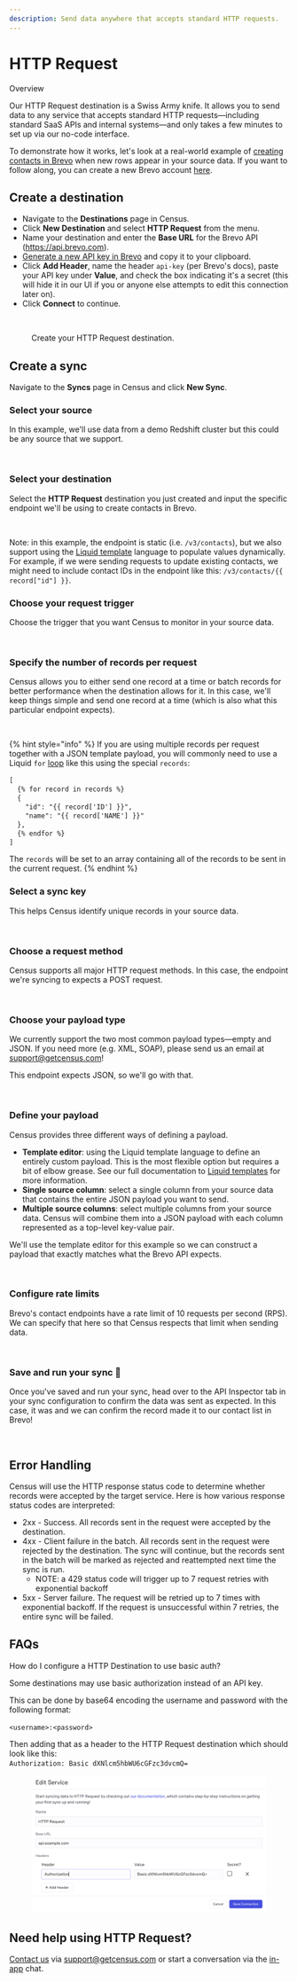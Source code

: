 ```yaml
---
description: Send data anywhere that accepts standard HTTP requests.
---
```


# HTTP Request

Overview

Our HTTP Request destination is a Swiss Army knife. It allows you to send data to any service that accepts standard HTTP requests—including standard SaaS APIs and internal systems—and only takes a few minutes to set up via our no-code interface.

To demonstrate how it works, let's look at a real-world example of [creating contacts in Brevo](https://developers.brevo.com/reference/createcontact) when new rows appear in your source data. If you want to follow along, you can create a new Brevo account [here](https://www.brevo.com/).

## Create a destination

* Navigate to the **Destinations** page in Census.
* Click **New Destination** and select **HTTP Request** from the menu.
* Name your destination and enter the **Base URL** for the Brevo API (https://api.brevo.com).
* [Generate a new API key in Brevo](https://app.brevo.com/settings/keys/api) and copy it to your clipboard.
* Click **Add Header**, name the header `api-key` (per Brevo's docs), paste your API key under **Value**, and check the box indicating it's a secret (this will hide it in our UI if you or anyone else attempts to edit this connection later on).
* Click **Connect** to continue.

<figure><img src="../.gitbook/assets/CleanShot 2023-09-25 at 17.00.14@2x (1).png" alt=""><figcaption><p>Create your HTTP Request destination.</p></figcaption></figure>

## Create a sync

Navigate to the **Syncs** page in Census and click **New Sync**.

### Select your source

In this example, we'll use data from a demo Redshift cluster but this could be any source that we support.

<figure><img src="../.gitbook/assets/CleanShot 2023-09-25 at 17.08.55@2x.png" alt=""><figcaption></figcaption></figure>

### Select your destination

Select the **HTTP Request** destination you just created and input the specific endpoint we'll be using to create contacts in Brevo.

<figure><img src="../.gitbook/assets/CleanShot 2023-09-25 at 17.14.00@2x.png" alt=""><figcaption></figcaption></figure>

Note: in this example, the endpoint is static (i.e. `/v3/contacts`), but we also support using the [Liquid](../syncs/structuring-data/liquid-templates.md)[ template](../syncs/structuring-data/liquid-templates.md) language to populate values dynamically. For example, if we were sending requests to update existing contacts, we might need to include contact IDs in the endpoint like this: `/v3/contacts/{{ record["id"] }}`.

### Choose your request trigger

Choose the trigger that you want Census to monitor in your source data.&#x20;

<figure><img src="../.gitbook/assets/CleanShot 2023-09-25 at 17.24.32@2x.png" alt=""><figcaption></figcaption></figure>

### Specify the number of records per request

Census allows you to either send one record at a time or batch records for better performance when the destination allows for it. In this case, we'll keep things simple and send one record at a time (which is also what this particular endpoint expects).

<figure><img src="../.gitbook/assets/CleanShot 2023-09-25 at 17.27.23@2x.png" alt=""><figcaption></figcaption></figure>

{% hint style="info" %}
If you are using multiple records per request together with a JSON template payload, you will commonly need to use a Liquid `for` [loop](../syncs/structuring-data/liquid-templates.md#looping) like this using the special `records`:

```liquid
[
  {% for record in records %}
  {
    "id": "{{ record['ID'] }}",
    "name": "{{ record['NAME'] }}"
  },
  {% endfor %}
]
```

The `records` will be set to an array containing all of the records to be sent in the current request.
{% endhint %}

### Select a sync key

This helps Census identify unique records in your source data.

<figure><img src="../.gitbook/assets/CleanShot 2023-09-25 at 17.30.21@2x.png" alt=""><figcaption></figcaption></figure>

### Choose a request method

Census supports all major HTTP request methods. In this case, the endpoint we're syncing to expects a POST request.

<figure><img src="../.gitbook/assets/image (65).png" alt=""><figcaption></figcaption></figure>

### Choose your payload type

We currently support the two most common payload types—empty and JSON. If you need more (e.g. XML, SOAP), please send us an email at support@getcensus.com!

This endpoint expects JSON, so we'll go with that.

<figure><img src="../.gitbook/assets/CleanShot 2023-09-25 at 17.32.57@2x.png" alt=""><figcaption></figcaption></figure>

### Define your payload

Census provides three different ways of defining a payload.

* **Template editor**: using the Liquid template language to define an entirely custom payload. This is the most flexible option but requires a bit of elbow grease. See our full documentation to [Liquid templates](../syncs/structuring-data/liquid-templates.md) for more information.
* **Single source column**: select a single column from your source data that contains the entire JSON payload you want to send.
* **Multiple source columns**: select multiple columns from your source data. Census will combine them into a JSON payload with each column represented as a top-level key-value pair.

We'll use the template editor for this example so we can construct a payload that exactly matches what the Brevo API expects.

<figure><img src="../.gitbook/assets/CleanShot 2023-09-25 at 17.49.11@2x.png" alt=""><figcaption></figcaption></figure>

### Configure rate limits

Brevo's contact endpoints have a rate limit of 10 requests per second (RPS). We can specify that here so that Census respects that limit when sending data.

<figure><img src="../.gitbook/assets/CleanShot 2023-09-25 at 17.39.02@2x.png" alt=""><figcaption></figcaption></figure>

### Save and run your sync :clap:

Once you've saved and run your sync, head over to the API Inspector tab in your sync configuration to confirm the data was sent as expected. In this case, it was and we can confirm the record made it to our contact list in Brevo!

<figure><img src="../.gitbook/assets/CleanShot 2023-09-25 at 18.10.51@2x.png" alt=""><figcaption></figcaption></figure>

## Error Handling

Census will use the HTTP response status code to determine whether records were accepted by the target service. Here is how various response status codes are interpreted:

* 2xx - Success. All records sent in the request were accepted by the destination.
* 4xx - Client failure in the batch. All records sent in the request were rejected by the destination. The sync will continue, but the records sent in the batch will be marked as rejected and reattempted next time the sync is run.
  * NOTE: a 429 status code will trigger up to 7 request retries with exponential backoff
* 5xx - Server failure. The request will be retried up to 7 times with exponential backoff. If the request is unsuccessful within 7 retries, the entire sync will be failed.

## FAQs

How do I configure a HTTP Destination to use basic auth?

Some destinations may use basic authorization instead of an API key.

This can be done by base64 encoding the username and password with the following format:

`<username>:<password>`

Then adding that as a header to the HTTP Request destination which should look like this:\
`Authorization: Basic dXNlcm5hbWU6cGFzc3dvcmQ=`

<figure><img src="../.gitbook/assets/Screenshot 2025-02-04 at 16.55.33.png" alt=""><figcaption></figcaption></figure>

## Need help using HTTP Request?

[Contact us](mailto:support@getcensus.com) via support@getcensus.com or start a conversation via the [in-app](https://app.getcensus.com) chat.

